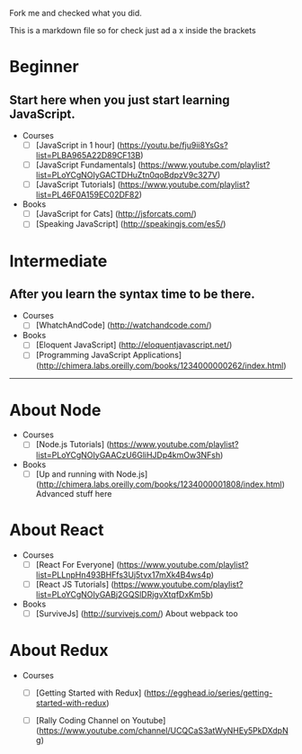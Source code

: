 Fork me and checked what you did.

This is a markdown file so for check just ad a x inside the brackets

# Beginner

## Start here when you just start learning JavaScript.

- Courses
  - [ ] [JavaScript in 1 hour] (https://youtu.be/fju9ii8YsGs?list=PLBA965A22D89CF13B)
  - [ ] [JavaScript Fundamentals] (https://www.youtube.com/playlist?list=PLoYCgNOIyGACTDHuZtn0qoBdpzV9c327V)
  - [ ] [JavaScript Tutorials] (https://www.youtube.com/playlist?list=PL46F0A159EC02DF82)

- Books
  - [ ] [JavaScript for Cats] (http://jsforcats.com/)
  - [ ] [Speaking JavaScript] (http://speakingjs.com/es5/)

# Intermediate

## After you learn the syntax time to be there.

- Courses 
  - [ ] [WhatchAndCode] (http://watchandcode.com/)
 
- Books
  - [ ] [Eloquent JavaScript] (http://eloquentjavascript.net/)
  - [ ] [Programming JavaScript Applications] (http://chimera.labs.oreilly.com/books/1234000000262/index.html)
 
 ---
 
# About Node
  - Courses
    - [ ] [Node.js Tutorials] (https://www.youtube.com/playlist?list=PLoYCgNOIyGAACzU6GliHJDp4kmOw3NFsh)
  - Books
    - [ ] [Up and running with Node.js] (http://chimera.labs.oreilly.com/books/1234000001808/index.html) Advanced stuff here 

# About React
  - Courses
    - [ ] [React For Everyone] (https://www.youtube.com/playlist?list=PLLnpHn493BHFfs3Uj5tvx17mXk4B4ws4p)
    - [ ] [React JS Tutorials] (https://www.youtube.com/playlist?list=PLoYCgNOIyGABj2GQSlDRjgvXtqfDxKm5b)
  
  - Books
    - [ ] [SurviveJs] (http://survivejs.com/) About webpack too
  
# About Redux
  - Courses
    - [ ] [Getting Started with Redux] (https://egghead.io/series/getting-started-with-redux)
    - [ ] [Rally Coding Channel on Youtube] (https://www.youtube.com/channel/UCQCaS3atWyNHEy5PkDXdpNg) 
  

